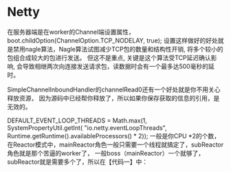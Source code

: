 Netty
=====

在服务器端是在worker的Channel端设置属性，
    boot.childOption(ChannelOption.TCP_NODELAY, true);
设置这样做好的好处就是禁用nagle算法，Nagle算法试图减少TCP包的数量和结构性开销, 将多个较小的包组合成较大的包进行发送。
但这不是重点, 关键是这个算法受TCP延迟确认影响, 会导致相继两次向连接发送请求包，读数据时会有一个最多达500毫秒的延时。


SimpleChannelInboundHandler的channelRead0还有一个好处就是你不用关心释放资源，
因为源码中已经帮你释放了，所以如果你保存获取的信息的引用，是无效的。


DEFAULT_EVENT_LOOP_THREADS = Math.max(1, SystemPropertyUtil.getInt(
                "io.netty.eventLoopThreads", Runtime.getRuntime().availableProcessors() * 2));
一般是你CPU *2的个数，在Reactor模式中，mainReactor角色一般只需要一个线程就搞定了，subReactor角色就是那个苦逼的worker了，
一般boss（mainReactor）一个就够了，subReactor就是需要多个了，所以在【代码一】中：

